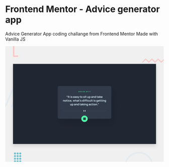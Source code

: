 # Frontend Mentor - Advice generator app

Advice Generator App coding challange from Frontend Mentor
Made with Vanilla JS

![generator app coding challenge](./design/desktop-preview.jpg)
